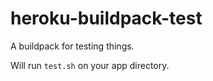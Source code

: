 # heroku-buildpack-test

A buildpack for testing things.

Will run `test.sh` on your app directory.
